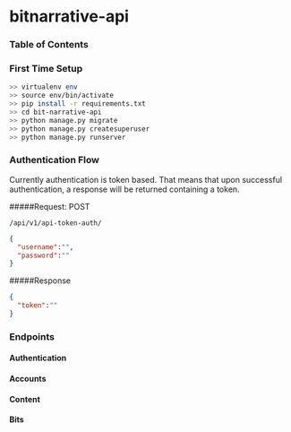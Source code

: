 # bitnarrative-api

### Table of Contents

### First Time Setup

```bash
>> virtualenv env
>> source env/bin/activate
>> pip install -r requirements.txt
>> cd bit-narrative-api
>> python manage.py migrate
>> python manage.py createsuperuser
>> python manage.py runserver
```

### Authentication Flow
Currently authentication is token based. That means that upon successful authentication, a response will be returned containing 
a token.


#####Request: POST
```http
/api/v1/api-token-auth/
```
```json
{
  "username":"",
  "password":""
}
```

#####Response
```json
{
  "token":""
}
```

### Endpoints

#### Authentication

#### Accounts

#### Content

#### Bits
